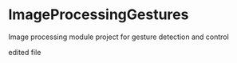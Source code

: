 # ImageProcessingGestures
Image processing module project for gesture detection and control




edited file
